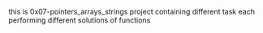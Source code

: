 this is 0x07-pointers_arrays_strings project containing different task each performing different solutions of functions
